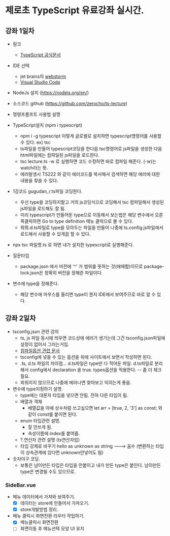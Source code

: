 # 제로초 TypeScript 유료강좌 실시간.
## 강좌 1일차
* 링크
  - [TypeScript 공식문서](https://www.typescriptlang.org/)

* IDE 선택
  - jet brains의 [webstorm](https://www.jetbrains.com/ko-kr/webstorm/)
  - [Visual Studio Code](https://code.visualstudio.com/)
* NodeJs 설치 (https://nodejs.org/en/)
* 소스코드 github (https://github.com/zerocho/ts-lecture)
* 명령프롬프트 사용법 설명
* TypeScript설치 (npm i typescript)
  - npm i -g typescript 이렇게 글로벌로 설치하면 typescript명령어를 사용할 수 있다. ex) tsc
  - ts파일을 만들어 typescript코딩을 한다음 tsc명령어로 js파일을 생성한 다음 html파일에는 컴파일된 js파일을 로드한다.
  - tsc lecture.ts -w 로 실행하면 코드 수정하면 바로 컴파일 해준다. (-w)는 watch라는 뜻.
  - 에러발생시 TS222 와 같이 에러코드를 복사해서 검색하면 해당 에러에 대한 내용을 찾을 수 있다.
* 1강코드 gugudan_r.ts파일 코딩한다.
  - 우선 type을 코딩하지말고 거의 js코딩식으로 코딩해서 tsc 컴파일해서 생성된 js파일을 로드해도 잘 됨.
  - 미리 typescript가 만들어둔 type으로 이동해서 보는법은 해당 변수에서 오른쪽클릭하면 Go to type definition 메뉴 클릭으로 볼 수 있다.
  - 뭐뭐.d.ts파일로 type을 모아두는 파일을 만들어 나중에 ts.config.js파일에서 로드해서 사용할 수 있게끔 할 수 있다.
* npx tsc 파일명.ts 로 하면 내가 설치한 typescript로 실행해준다.
* 질문타임
  - package.json 에서 버전에 '^' 가 범위를 뜻하는 것(애매함)이므로 package-lock.json은 정확히 버전을 정해준 파일이다.
* 변수에 type을 정해준다.
  - 해당 변수에 마우스를 올리면 type이 뭔지 IDE에서 보여주므로 바로 알 수 있다.

## 강좌 2일차
* tsconfig.json 관련 강의
  - ts, js 파일 동시에 띄우면 코드상에 에러가 생기는데 그건 tsconfig.json파일에 설정이 없어서 그러는거임.
  - [컴파일옵션 관련 문서](https://www.typescriptlang.org/docs/handbook/compiler-options.html)
  - tsconfig에 넣을 수 있는 옵션을 위에 사이트에서 보면서 작성하면 된다.
  - .ts, d.ts 파일의 차이점... d.ts파일은 type만 다 적어둔 파일. d.ts파일로 분리해서 config에서 declaration 을 true. types옵션을 적용한다. -- 좀 더 체크 필요.
  - 외워지지 않으므로 나중에 에러나면 찾아보고 익히는게 좋음.
* 변수에 type지정하기 설명.
  - type에는 대문자 타입을 넣으면 안됨. 전혀 다른 타입이 됨.
  - 배열과 객체
    - 배열값을 아예 상수처럼 쓰고싶으면 let arr = [true, 2, '3'] as const; 와 같이 const를 붙이면 된다.
  - enum 타입관련 설명.
    - 잘 안쓰게 됨.
    - 속성이름에 index를 붙여줌.
  - ?.연산자 관련 설명 (ts연산자임)
  - 타입 강제로 바꾸기   hello as unknown as string  ---> 꼼수 (변환하는 타입이 상속관계에 있다면 unknown안넣어도 됨)
* 숫자야구 코딩.
  - 보통은 남이만든 타입은 타입을 안붙이고 내가 만든 type은 붙인다. 남이만든 type은 변경될 수도 있으므로.





### SideBar.vue
* 메뉴 데이터에서 가져와 보여주기.
  - [X] 데이터는 store에 만들어서 가져오기.
  - [X] store개발방법 정리.
* 메뉴 클릭시 화면전환 라우터 작업하기.
  - [X] 메뉴클릭시 화면전환
  - [ ] 화면이동 후 메뉴선택 모양 UI 유지